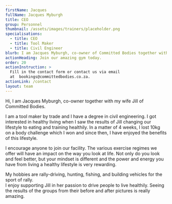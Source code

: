 ```yaml
---
firstName: Jacques
fullName: Jacques Myburgh
title: CEO
group: Personnel
thumbnail: /assets/images/trainers/placeholder.png
specialisations:
  - title: CEO
  - title: Tool Maker
  - title: Civil Engineer
blurb: I am Jacques Myburgh, co-owner of Committed Bodies together with my wife Jill.
actionHeading: Join our amazing gym today.
order: 20
actionInstruction: >
  Fill in the contact form or contact us via email
  at  bookings@committedbodies.co.za.
actionLink: /contact
layout: team
---
```

Hi, I am Jacques Myburgh, co-owner together with my wife Jill of Committed Bodies.

I am a tool maker by trade and I have a degree in civil engineering.
I got interested in healthy living when I saw the results of Jill changing our lifestyle to eating and training healthily. In a matter of 4 weeks, I lost 10kg on a body challenge which I won and since then, I have enjoyed the benefits of this lifestyle.

I encourage anyone to join our facility. The various exercise regimes we offer will have an impact on the way you look at life. Not only do you look and feel better, but your mindset is different and the power and energy you have from living a healthy lifestyle is very rewarding.

My hobbies are rally-driving, hunting, fishing, and building vehicles for the sport of rally.\
I enjoy supporting Jill in her passion to drive people to live healthily. Seeing the results of the groups from their before and after pictures is really amazing.